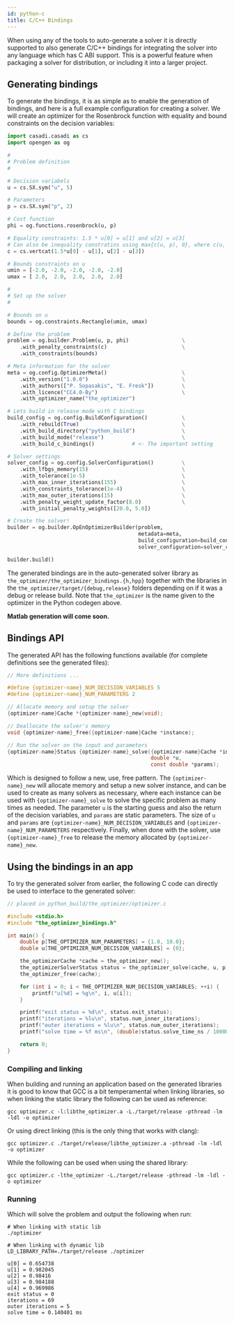 ```yaml
---
id: python-c
title: C/C++ Bindings
---
```


<script type="text/x-mathjax-config">MathJax.Hub.Config({tex2jax: {inlineMath: [['$','$'], ['\\(','\\)']]}});</script>
<script type="text/javascript" async src="https://cdn.mathjax.org/mathjax/latest/MathJax.js?config=TeX-AMS-MML_HTMLorMML"></script>

When using any of the tools to auto-generate a solver it is directly supported to also generate C/C++ bindings for integrating the solver into any language which has C ABI support. This is a powerful feature when packaging a solver for distribution, or including it into a larger project.

## Generating bindings

To generate the bindings, it is as simple as to enable the generation of bindings, and here is a full example configuration for creating a solver. We will create an optimizer for the Rosenbrock function with equality and bound constraints on the decision variables:

```python
import casadi.casadi as cs
import opengen as og

#
# Problem definition
#

# Decision variabels
u = cs.SX.sym("u", 5)

# Parameters
p = cs.SX.sym("p", 2)

# Cost function
phi = og.functions.rosenbrock(u, p)

# Equality constraints: 1.5 * u[0] = u[1] and u[2] = u[3]
# Can also be inequality constratins using max{c(u, p), 0}, where c(u, p) < 0.
c = cs.vertcat(1.5*u[0] - u[1], u[2] - u[3])

# Bounds constraints on u
umin = [-2.0, -2.0, -2.0, -2.0, -2.0]
umax = [ 2.0,  2.0,  2.0,  2.0,  2.0]

#
# Set up the solver
#

# Bounds on u
bounds = og.constraints.Rectangle(umin, umax)

# Define the problem
problem = og.builder.Problem(u, p, phi)                 \
    .with_penalty_constraints(c)                        \
    .with_constraints(bounds)

# Meta information for the solver
meta = og.config.OptimizerMeta()                        \
    .with_version("1.0.0")                              \
    .with_authors(["P. Sopasakis", "E. Fresk"])         \
    .with_licence("CC4.0-By")                           \
    .with_optimizer_name("the_optimizer")

# Lets build in release mode with C bindings
build_config = og.config.BuildConfiguration()           \
    .with_rebuild(True)                                 \
    .with_build_directory("python_build")               \
    .with_build_mode("release")                         \
    .with_build_c_bindings()            # <- The important setting

# Solver settings
solver_config = og.config.SolverConfiguration()         \
    .with_lfbgs_memory(15)                              \
    .with_tolerance(1e-5)                               \
    .with_max_inner_iterations(155)                     \
    .with_constraints_tolerance(1e-4)                   \
    .with_max_outer_iterations(15)                      \
    .with_penalty_weight_update_factor(8.0)             \
    .with_initial_penalty_weights([20.0, 5.0])

# Create the solver!
builder = og.builder.OpEnOptimizerBuilder(problem,
                                          metadata=meta,
                                          build_configuration=build_config,
                                          solver_configuration=solver_config)

builder.build()
```

The generated bindings are in the auto-generated solver library as `the_optimizer/the_optimizer_bindings.{h,hpp}` together with the libraries in the `the_optimizer/target/{debug,release}` folders depending on if it was a debug or release build. Note that `the_optimizer` is the name given to the optimizer in the Python codegen above.

**Matlab generation will come soon.**

## Bindings API

The generated API has the following functions available (for complete definitions see the generated files):

```c
// More definitions ...

#define {optimizer-name}_NUM_DECISION_VARIABLES 5
#define {optimizer-name}_NUM_PARAMETERS 2

// Allocate memory and setup the solver
{optimizer-name}Cache *{optimizer-name}_new(void);

// Deallocate the solver's memory
void {optimizer-name}_free({optimizer-name}Cache *instance);

// Run the solver on the input and parameters
{optimizer-name}Status {optimizer-name}_solve({optimizer-name}Cache *instance,
                                              double *u,
                                              const double *params);
```

Which is designed to follow a new, use, free pattern. The `{optimizer-name}_new` will allocate memory and setup a new solver instance, and can be used to create as many solvers as necessary, where each instance can be used with `{optimizer-name}_solve` to solve the specific problem as many times as needed. The parameter `u` is the starting guess and also the return of the decision variables, and `params` are static parameters. The size of `u` and `params` are `{optimizer-name}_NUM_DECISION_VARIABLES` and `{optimizer-name}_NUM_PARAMETERS` respectively. Finally, when done with the solver, use `{optimizer-name}_free` to release the memory allocated by `{optimizer-name}_new`.

## Using the bindings in an app

To try the generated solver from earlier, the following C code can directly be used to interface to the generated solver:

```c
// placed in python_build/the_optimizer/optimizer.c

#include <stdio.h>
#include "the_optimizer_bindings.h"

int main() {
	double p[THE_OPTIMIZER_NUM_PARAMETERS] = {1.0, 10.0};
	double u[THE_OPTIMIZER_NUM_DECISION_VARIABLES] = {0};

	the_optimizerCache *cache = the_optimizer_new();
	the_optimizerSolverStatus status = the_optimizer_solve(cache, u, p);
	the_optimizer_free(cache);

	for (int i = 0; i < THE_OPTIMIZER_NUM_DECISION_VARIABLES; ++i) {
		printf("u[%d] = %g\n", i, u[i]);
	}

	printf("exit status = %d\n", status.exit_status);
	printf("iterations = %lu\n", status.num_inner_iterations);
	printf("outer iterations = %lu\n", status.num_outer_iterations);
	printf("solve time = %f ms\n", (double)status.solve_time_ns / 1000000.0);

	return 0;
}
```

### Compiling and linking

When building and running an application based on the generated libraries it is good to know that GCC is a bit temperamental when linking libraries, so when linking the static library the following can be used as reference:

```console
gcc optimizer.c -l:libthe_optimizer.a -L./target/release -pthread -lm -ldl -o optimizer
```

Or using direct linking (this is the only thing that works with clang):

```console
gcc optimizer.c ./target/release/libthe_optimizer.a -pthread -lm -ldl -o optimizer
```

While the following can be used when using the shared library:

```console
gcc optimizer.c -lthe_optimizer -L./target/release -pthread -lm -ldl -o optimizer
```

### Running

Which will solve the problem and output the following when run:

```console
# When linking with static lib
./optimizer

# When linking with dynamic lib
LD_LIBRARY_PATH=./target/release ./optimizer

u[0] = 0.654738
u[1] = 0.982045
u[2] = 0.98416
u[3] = 0.984188
u[4] = 0.969986
exit status = 0
iterations = 69
outer iterations = 5
solve time = 0.140401 ms
```
